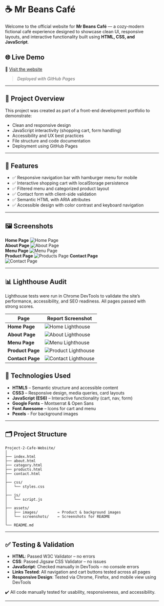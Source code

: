 # ☕ Mr Beans Café

Welcome to the official website for **Mr Beans Café** — a cozy-modern fictional café experience designed to showcase clean UI, responsive layouts, and interactive functionality built using **HTML, CSS, and JavaScript**.

## 🌐 Live Demo

🔗 [Visit the website](https://AlfieCross.github.io/Project-2-Cafe-Website/)  
> _Deployed with GitHub Pages_

---

## 📌 Project Overview

This project was created as part of a front-end development portfolio to demonstrate:
- Clean and responsive design
- JavaScript interactivity (shopping cart, form handling)
- Accessibility and UX best practices
- File structure and code documentation
- Deployment using GitHub Pages

---

## 🎯 Features

- ✅ Responsive navigation bar with hamburger menu for mobile
- ✅ Interactive shopping cart with localStorage persistence
- ✅ Filtered menu and categorized product layout
- ✅ Contact form with client-side validation
- ✅ Semantic HTML with ARIA attributes
- ✅ Accessible design with color contrast and keyboard navigation

---

## 🖼️ Screenshots

**Home Page**
![Home Page](assets/screenshots/home-page.png)  
**About Page**
![About Page](assets/screenshots/about-page.png)  
**Menu Page**
![Menu Page](assets/screenshots/menu-page.png)  
**Product Page**
![Products Page](assets/screenshots/products-page.png)
**Contact Page**  
![Contact Page](assets/screenshots/contact-page.png)

---

## 📊 Lighthouse Audit

Lighthouse tests were run in Chrome DevTools to validate the site’s performance, accessibility, and SEO readiness. All pages passed with strong scores.

| Page          | Report Screenshot |
|---------------|-------------------|
| **Home Page** | ![Home Lighthouse](assets/screenshots/lighthouse-home.png) |
| **About Page** | ![About Lighthouse](assets/screenshots/lighthouse-about.png) |
| **Menu Page** | ![Menu Lighthouse](assets/screenshots/lighthouse-category.png) |
| **Product Page** | ![Product Lighthouse](assets/screenshots/lighthouse-products.png) |
| **Contact Page** | ![Contact Lighthouse](assets/screenshots/lighthouse-contact.png) |

## 🧱 Technologies Used

- **HTML5** – Semantic structure and accessible content
- **CSS3** – Responsive design, media queries, card layouts
- **JavaScript (ES6)** – Interactive functionality (cart, nav, form)
- **Google Fonts** – Montserrat & Open Sans
- **Font Awesome** – Icons for cart and menu
- **Pexels** - For background images

---

## 🗂️ Project Structure

```
Project-2-Cafe-Website/
│
├── index.html
├── about.html
├── category.html
├── products.html
├── contact.html
│
├── css/
│   └── styles.css
│
├── js/
│   └── script.js
│
├── assets/
│   ├── images/         ← Product & background images
│   └── screenshots/    ← Screenshots for README
│
└── README.md
```

---

## ✅ Testing & Validation

- **HTML**: Passed W3C Validator – no errors
- **CSS**: Passed Jigsaw CSS Validator – no issues
- **JavaScript**: Checked manually in DevTools – no console errors
- **Links Tested**: All navigation and cart buttons tested across all pages
- **Responsive Design**: Tested via Chrome, Firefox, and mobile view using DevTools

✔️ All code manually tested for usability, responsiveness, and accessibility.

---
